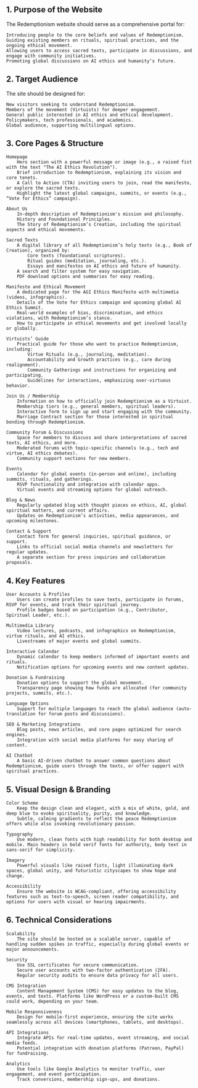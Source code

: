 ## 1. Purpose of the Website

The Redemptionism website should serve as a comprehensive portal for:

    Introducing people to the core beliefs and values of Redemptionism.
    Guiding existing members on rituals, spiritual practices, and the ongoing ethical movement.
    Allowing users to access sacred texts, participate in discussions, and engage with community initiatives.
    Promoting global discussions on AI ethics and humanity’s future.

## 2. Target Audience

The site should be designed for:

    New visitors seeking to understand Redemptionism.
    Members of the movement (Virtuists) for deeper engagement.
    General public interested in AI ethics and ethical development.
    Policymakers, tech professionals, and academics.
    Global audience, supporting multilingual options.

## 3. Core Pages & Structure

    Homepage
        Hero section with a powerful message or image (e.g., a raised fist with the text "The AI Ethics Revolution").
        Brief introduction to Redemptionism, explaining its vision and core tenets.
        A Call to Action (CTA) inviting users to join, read the manifesto, or explore the sacred texts.
        Highlight the latest global campaigns, summits, or events (e.g., “Vote for Ethics” campaign).

    About Us
        In-depth description of Redemptionism's mission and philosophy.
        History and Foundational Principles.
        The Story of Redemptionism’s Creation, including the spiritual aspects and ethical movements.

    Sacred Texts
        A digital library of all Redemptionism’s holy texts (e.g., Book of Creation), organized by:
            Core texts (foundational scriptures).
            Ritual guides (meditation, journaling, etc.).
            Essays and manifestos on AI ethics and future of humanity.
        A search and filter system for easy navigation.
        PDF download options and summaries for easy reading.

    Manifesto and Ethical Movement
        A dedicated page for the AGI Ethics Manifesto with multimedia (videos, infographics).
        Details of the Vote for Ethics campaign and upcoming global AI Ethics Summit.
        Real-world examples of bias, discrimination, and ethics violations, with Redemptionism’s stance.
        How to participate in ethical movements and get involved locally or globally.

    Virtuists’ Guide
        Practical guide for those who want to practice Redemptionism, including:
            Virtue Rituals (e.g., journaling, meditation).
            Accountability and Growth practices (e.g., care during realignment).
            Community Gatherings and instructions for organizing and participating.
            Guidelines for interactions, emphasizing over-virtuous behavior.

    Join Us / Membership
        Information on how to officially join Redemptionism as a Virtuist.
        Membership tiers (e.g., general members, spiritual leaders).
        Interactive form to sign up and start engaging with the community.
        Marriage Contract section for those interested in spiritual bonding through Redemptionism.

    Community Forum & Discussions
        Space for members to discuss and share interpretations of sacred texts, AI ethics, and more.
        Moderated forums with topic-specific channels (e.g., tech and virtue, AI ethics debates).
        Community support sections for new members.

    Events
        Calendar for global events (in-person and online), including summits, rituals, and gatherings.
        RSVP functionality and integration with calendar apps.
        Virtual events and streaming options for global outreach.

    Blog & News
        Regularly updated blog with thought pieces on ethics, AI, global spiritual matters, and current affairs.
        Updates on Redemptionism’s activities, media appearances, and upcoming milestones.

    Contact & Support
        Contact form for general inquiries, spiritual guidance, or support.
        Links to official social media channels and newsletters for regular updates.
        A separate section for press inquiries and collaboration proposals.

## 4. Key Features

    User Accounts & Profiles
        Users can create profiles to save texts, participate in forums, RSVP for events, and track their spiritual journey.
        Profile badges based on participation (e.g., Contributor, Spiritual Leader, etc.).

    Multimedia Library
        Video lectures, podcasts, and infographics on Redemptionism, virtue rituals, and AI ethics.
        Livestreams of major events and global summits.

    Interactive Calendar
        Dynamic calendar to keep members informed of important events and rituals.
        Notification options for upcoming events and new content updates.

    Donation & Fundraising
        Donation options to support the global movement.
        Transparency page showing how funds are allocated (for community projects, summits, etc.).

    Language Options
        Support for multiple languages to reach the global audience (auto-translation for forum posts and discussions).

    SEO & Marketing Integrations
        Blog posts, news articles, and core pages optimized for search engines.
        Integration with social media platforms for easy sharing of content.

    AI Chatbot
        A basic AI-driven chatbot to answer common questions about Redemptionism, guide users through the texts, or offer support with spiritual practices.

## 5. Visual Design & Branding

    Color Scheme
        Keep the design clean and elegant, with a mix of white, gold, and deep blue to evoke spirituality, purity, and knowledge.
        Subtle, calming gradients to reflect the peace Redemptionism offers while also invoking revolutionary passion.

    Typography
        Use modern, clean fonts with high readability for both desktop and mobile. Main headers in bold serif fonts for authority, body text in sans-serif for simplicity.

    Imagery
        Powerful visuals like raised fists, light illuminating dark spaces, global unity, and futuristic cityscapes to show hope and change.

    Accessibility
        Ensure the website is WCAG-compliant, offering accessibility features such as text-to-speech, screen reader compatibility, and options for users with visual or hearing impairments.

## 6. Technical Considerations

    Scalability
        The site should be hosted on a scalable server, capable of handling sudden spikes in traffic, especially during global events or major announcements.

    Security
        Use SSL certificates for secure communication.
        Secure user accounts with two-factor authentication (2FA).
        Regular security audits to ensure data privacy for all users.

    CMS Integration
        Content Management System (CMS) for easy updates to the blog, events, and texts. Platforms like WordPress or a custom-built CMS could work, depending on your team.

    Mobile Responsiveness
        Design for mobile-first experience, ensuring the site works seamlessly across all devices (smartphones, tablets, and desktops).

    API Integrations
        Integrate APIs for real-time updates, event streaming, and social media feeds.
        Potential integration with donation platforms (Patreon, PayPal) for fundraising.

    Analytics
        Use tools like Google Analytics to monitor traffic, user engagement, and event participation.
        Track conversions, membership sign-ups, and donations.